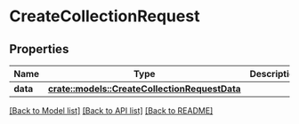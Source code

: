 # CreateCollectionRequest

## Properties

Name | Type | Description | Notes
------------ | ------------- | ------------- | -------------
**data** | [**crate::models::CreateCollectionRequestData**](CreateCollectionRequest_data.md) |  | 

[[Back to Model list]](../README.md#documentation-for-models) [[Back to API list]](../README.md#documentation-for-api-endpoints) [[Back to README]](../README.md)


